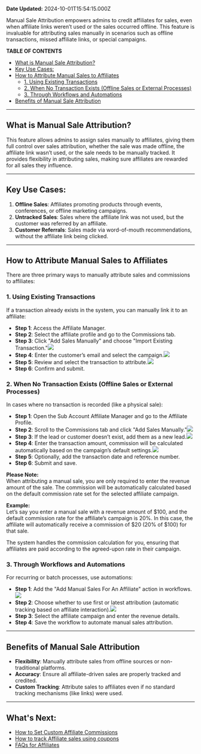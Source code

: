 **Date Updated:** 2024-10-01T15:54:15.000Z

Manual Sale Attribution empowers admins to credit affiliates for sales, even when affiliate links weren’t used or the sales occurred offline. This feature is invaluable for attributing sales manually in scenarios such as offline transactions, missed affiliate links, or special campaigns.

  
**TABLE OF CONTENTS**

* [What is Manual Sale Attribution?](#What-is-Manual-Sale-Attribution?)
* [Key Use Cases:](#Key-Use-Cases%3A)
* [How to Attribute Manual Sales to Affiliates](#How-to-Attribute-Manual-Sales-to-Affiliates)  
   * [1\. Using Existing Transactions](#1.-Using-Existing-Transactions)  
   * [2\. When No Transaction Exists (Offline Sales or External Processes)](#2.%C2%A0When-No-Transaction-Exists-%28Offline-Sales-or-External-Processes%29)  
   * [3\. Through Workflows and Automations](#3.%C2%A0Through-Workflows-and-Automations)
* [Benefits of Manual Sale Attribution](#Benefits-of-Manual-Sale-Attribution)

---

## **What is Manual Sale Attribution?**

This feature allows admins to assign sales manually to affiliates, giving them full control over sales attribution, whether the sale was made offline, the affiliate link wasn’t used, or the sale needs to be manually tracked. It provides flexibility in attributing sales, making sure affiliates are rewarded for all sales they influence.

---

## **Key Use Cases:**

1. **Offline Sales**: Affiliates promoting products through events, conferences, or offline marketing campaigns.
2. **Untracked Sales**: Sales where the affiliate link was not used, but the customer was referred by an affiliate.
3. **Customer Referrals**: Sales made via word-of-mouth recommendations, without the affiliate link being clicked.

---

## **How to Attribute Manual Sales to Affiliates**

There are three primary ways to manually attribute sales and commissions to affiliates:

### 1\. **Using Existing Transactions**

If a transaction already exists in the system, you can manually link it to an affiliate:

* **Step 1**: Access the Affiliate Manager.
* **Step 2**: Select the affiliate profile and go to the Commissions tab.
* **Step 3**: Click "Add Sales Manually" and choose "Import Existing Transaction."![](https://s3.amazonaws.com/cdn.freshdesk.com/data/helpdesk/attachments/production/155033804699/original/1R29dX16p_xGCEhboo2w1sl265Y69X3Xsg.jpeg?1727703360)
* **Step 4**: Enter the customer’s email and select the campaign.![](https://s3.amazonaws.com/cdn.freshdesk.com/data/helpdesk/attachments/production/155033804695/original/auA8qmeUoZATo6A_DGfna_KMVU1TMq7HvA.jpeg?1727703359)
* **Step 5**: Review and select the transaction to attribute.![](https://s3.amazonaws.com/cdn.freshdesk.com/data/helpdesk/attachments/production/155033804694/original/Mit0KCxykL7xKA0Y2-SXkmARg8DAHXvt0Q.jpeg?1727703358)
* **Step 6**: Confirm and submit.

### **2\.** **When No Transaction Exists (Offline Sales or External Processes)**

In cases where no transaction is recorded (like a physical sale):

* **Step 1**: Open the Sub Account Affiliate Manager and go to the Affiliate Profile.
* **Step 2**: Scroll to the Commissions tab and click "Add Sales Manually."![](https://s3.amazonaws.com/cdn.freshdesk.com/data/helpdesk/attachments/production/155033804700/original/1NeMJ0XWwgM5OEaEdAvE85Uk741lpene6Q.jpeg?1727703361)
* **Step 3**: If the lead or customer doesn’t exist, add them as a new lead.![](https://s3.amazonaws.com/cdn.freshdesk.com/data/helpdesk/attachments/production/155033804698/original/TvnpbKXzCzfzh17bVssXXjZi_x4XHpuAYQ.jpeg?1727703361)
* **Step 4**: Enter the transaction amount, commission will be calculated automatically based on the campaign’s default settings.![](https://s3.amazonaws.com/cdn.freshdesk.com/data/helpdesk/attachments/production/155033804697/original/Kf2PIrEIaXLQbCz78FwE9q8tOW2PntRa0Q.jpeg?1727703360)
* **Step 5**: Optionally, add the transaction date and reference number.
* **Step 6**: Submit and save.

**Please Note:**  
When attributing a manual sale, you are only required to enter the revenue amount of the sale. The commission will be automatically calculated based on the default commission rate set for the selected affiliate campaign.  
  
**Example:**  
Let’s say you enter a manual sale with a revenue amount of $100, and the default commission rate for the affiliate’s campaign is 20%. In this case, the affiliate will automatically receive a commission of $20 (20% of $100) for that sale.  
  
The system handles the commission calculation for you, ensuring that affiliates are paid according to the agreed-upon rate in their campaign.  
  
### **3\.** **Through Workflows and Automations**

For recurring or batch processes, use automations:

* **Step 1**: Add the "Add Manual Sales For An Affiliate" action in workflows.![](https://s3.amazonaws.com/cdn.freshdesk.com/data/helpdesk/attachments/production/155033804689/original/usiJrOiI83VpFERzhoy4xrwH4212GRXcuw.png?1727703358)
* **Step 2**: Choose whether to use first or latest attribution (automatic tracking based on affiliate interaction).![](https://s3.amazonaws.com/cdn.freshdesk.com/data/helpdesk/attachments/production/155033804696/original/DOnZrvjSHUBL0jEYTeN-6138rmUkVDPrdA.jpeg?1727703359)
* **Step 3**: Select the affiliate campaign and enter the revenue details.
* **Step 4**: Save the workflow to automate manual sales attribution.

---

## **Benefits of Manual Sale Attribution**

* **Flexibility**: Manually attribute sales from offline sources or non-traditional platforms.
* **Accuracy**: Ensure all affiliate-driven sales are properly tracked and credited.
* **Custom Tracking**: Attribute sales to affiliates even if no standard tracking mechanisms (like links) were used.

---

## **What's Next:**

* [How to Set Custom Affiliate Commissions](https://help.gohighlevel.com/en/support/solutions/articles/155000003652-how-to-set-custom-affiliate-commissions)
* [How to track Affiliate sales using coupons](https://help.gohighlevel.com/en/support/solutions/articles/155000003653-how-to-track-affiliate-sales-using-coupons)
* [FAQs for Affiliates](https://help.gohighlevel.com/en/support/solutions/articles/155000003654-faqs-for-affiliates)

  